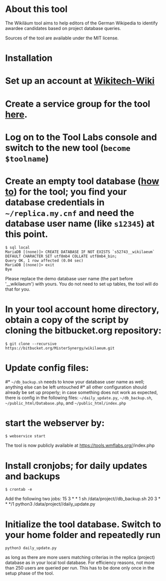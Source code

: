 About this tool
===============
The Wikiläum tool aims to help editors of the German Wikipedia to identify awardee candidates based on project database queries.

Sources of the tool are available under the MIT license.

Installation
============
# Set up an account at [Wikitech-Wiki](https://wikitech.wikimedia.org)
# Create a service group for the tool [here](https://wikitech.wikimedia.org/w/index.php?title=Special:NovaServiceGroup&amp;action=addservicegroup&amp;projectname=tools).
# Log on to the Tool Labs console and switch to the new tool (<code>become $toolname</code>)
# Create an empty tool database ([how to](https://wikitech.wikimedia.org/wiki/Help:Tool_Labs/Database#User_databases)) for the tool; you find your database credentials in <code>~/replica.my.cnf</code> and need the database user name (like <code>s12345</code>) at this point.
    $ sql local
    MariaDB [(none)]> CREATE DATABASE IF NOT EXISTS `s52743__wikilaeum` DEFAULT CHARACTER SET utf8mb4 COLLATE utf8mb4_bin;
    Query OK, 1 row affected (0.04 sec)
    MariaDB [(none)]> exit
    Bye
  Please replace the demo database user name (the part before '__wikilaeum') with yours. You do not need to set up tables, the tool will do that for you.
# In your tool account home directory, obtain a copy of the script by cloning the bitbucket.org repository:
    $ git clone --recursive https://bitbucket.org/MisterSynergy/wikilaeum.git
# Update config files:
#* <code>~/db_backup.sh</code> needs to know your database user name as well; anything else can be left untouched
#* all other configuration should already be set up properly; in case something does not work as expected, there is config in the following files: <code>~/daily_update.py</code>, <code>~/db_backup.sh</code>, <code>~/public_html/Database.php</code>, and <code>~/public_html/index.php</code>
# start the webserver by:
    $ webservice start
  The tool is now publicly available at https://tools.wmflabs.org/<YOUR TOOL NAME>/index.php
# Install cronjobs; for daily updates and backups
    $ crontab -e
  Add the following two jobs:
    15 3 * * 1 sh /data/project/<YOUR TOOL NAME>/db_backup.sh
    20 3 * * */1 python3 /data/project/<YOUR TOOL NAME>/daily_update.py
# Initialize the tool database. Switch to your home folder and repeatedly run
    python3 daily_update.py
  as long as there are more users matching criterias in the replica (project) database as in your local tool database. For efficiency reasons, not more than 250 users are queried per run. This has to be done only once in the setup phase of the tool.
